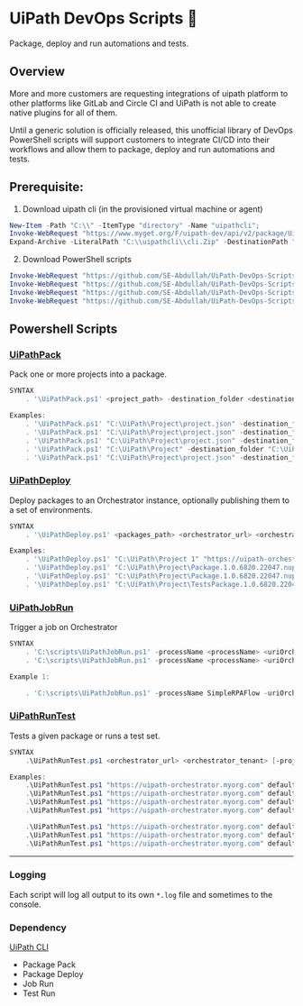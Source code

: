 
# UiPath DevOps Scripts 🤖

Package, deploy and run automations and tests.

## Overview

More and more customers are requesting integrations of uipath platform to other platforms like GitLab and Circle CI and UiPath is not able to create native plugins for all of them.

Until a generic solution is officially released, this unofficial library of DevOps PowerShell scripts will support customers to integrate CI/CD into their workflows and allow them to package, deploy and run automations and tests.

## Prerequisite:
1) Download uipath cli (in the provisioned virtual machine or agent) 
 ```PowerShell
 New-Item -Path "C:\\" -ItemType "directory" -Name "uipathcli";
 Invoke-WebRequest "https://www.myget.org/F/uipath-dev/api/v2/package/UiPath.CLI/1.0.7758.25166" -OutFile "C:\\uipathcli\\cli.zip";
 Expand-Archive -LiteralPath "C:\\uipathcli\\cli.Zip" -DestinationPath "C:\\uipathcli";
```
2) Download PowerShell scripts
```Powershell
Invoke-WebRequest "https://github.com/SE-Abdullah/UiPath-DevOps-Scripts/raw/main/scripts/UiPathPack.ps1"  -OutFile "C:\\scripts\\UiPathPack.ps1";
Invoke-WebRequest "https://github.com/SE-Abdullah/UiPath-DevOps-Scripts/raw/main/scripts/UiPathDeploy.ps1"  -OutFile "C:\\scripts\\UiPathDeploy.ps1";
Invoke-WebRequest "https://github.com/SE-Abdullah/UiPath-DevOps-Scripts/raw/main/scripts/UiPathJobRun.ps1"  -OutFile "C:\\scripts\\UiPathJobRun.ps1";
Invoke-WebRequest "https://github.com/SE-Abdullah/UiPath-DevOps-Scripts/raw/main/scripts/UiPathRunTest.ps1"  -OutFile "C:\\scripts\\UiPathRunTest.ps1";
```
## Powershell Scripts

### [UiPathPack](docs/UiPathPack.md) 
 Pack one or more projects into a package.
```PowerShell
SYNTAX
    . '\UiPathPack.ps1' <project_path> -destination_folder <destination_folder> [-version <version>] [-autoVersion] [-outputType <Process|Library|Tests|Objects>] [-libraryOrchestratorUrl <orchestrator_url> -libraryOrchestratorTenant <orchestrator_tenant>] [-libraryOrchestratorUsername <orchestrator_user> -libraryOrchestratorPassword <orchestrator_pass>] [-libraryOrchestratorUserKey <UserKey> -libraryOrchestratorAccountName <account_name>] [-libraryOrchestratorFolder <folder>] [-language <language>]

Examples:
    . '\UiPathPack.ps1' "C:\UiPath\Project\project.json" -destination_folder "C:\UiPath\Package"
    . '\UiPathPack.ps1' "C:\UiPath\Project\project.json" -destination_folder "C:\UiPath\Package" -version 1.0.6820.22047
    . '\UiPathPack.ps1' "C:\UiPath\Project\project.json" -destination_folder "C:\UiPath\Package" -autoVersion
    . '\UiPathPack.ps1' "C:\UiPath\Project" -destination_folder "C:\UiPath\Package"
    . '\UiPathPack.ps1' "C:\UiPath\Project\project.json" -destination_folder "C:\UiPath\Package" -outputType Tests -l en-US

```

###  [UiPathDeploy](docs/UiPathDeploy.md) 
Deploy packages to an Orchestrator instance, optionally publishing them to a set of environments.
```PowerShell
SYNTAX
    . '\UiPathDeploy.ps1' <packages_path> <orchestrator_url> <orchestrator_tenant> [-orchestrator_user <orchestrator_user> -orchestrator_pass <orchestrator_pass>] [-UserKey <UserKey> -account_name <account_name>] [-folder_organization_unit <folder_organization_unit>] [-environment_list <environment_list>] [-language <language>]

Examples:
    . '\UiPathDeploy.ps1' "C:\UiPath\Project 1" "https://uipath-orchestrator.myorg.com" default -orchestrator_user admin -orchestrator_pass 123456
    . '\UiPathDeploy.ps1' "C:\UiPath\Project\Package.1.0.6820.22047.nupkg" "https://uipath-orchestrator.myorg.com" default -orchestrator_user admin -orchestrator_pass 123456 -folder_organization_unit OurOrganization
    . '\UiPathDeploy.ps1' "C:\UiPath\Project\Package.1.0.6820.22047.nupkg" "https://uipath-orchestrator.myorg.com" default -UserKey a7da29a2c93a717110a82 -account_name myAccount
    . '\UiPathDeploy.ps1' "C:\UiPath\Project\TestsPackage.1.0.6820.22047.nupkg" "https://uipath-orchestrator.myorg.com" default -orchestrator_user admin -orchestrator_pass 123456 -environment_list SAPEnvironment,ExcelAutomationEnvironment -language en-US


```
### [UiPathJobRun](docs/UiPathJobRun.md) 
Trigger a job on Orchestrator
```PowerShell
SYNTAX
    . 'C:\scripts\UiPathJobRun.ps1' -processName <processName> <uriOrch> <tenantlName> [-accountName <accountName> -userKey <userKey>] [-folder_organization_unit <folder_organization_unit>]
    . 'C:\scripts\UiPathJobRun.ps1' -processName <processName> <uriOrch> <tenantlName> [-orchestrator_user <orchestrator_user> -orchestrator_pass <orchestrator_pass>] [-folder_organization_unit <folder_organization_unit>]

Example 1:

    . 'C:\scripts\UiPathJobRun.ps1' -processName SimpleRPAFlow -uriOrch https://cloud.uipath.com -tenantlName AbdullahTenant -accountName accountLogicalName -userKey xxxxxxxxxx -folder_organization_unit folderName
```
### [UiPathRunTest](docs/UiPathRunTest.md) 
Tests a given package or runs a test set.
```PowerShell
SYNTAX
    .\UiPathRunTest.ps1 <orchestrator_url> <orchestrator_tenant> [-project_path <package>] [-testset <testset>] [-orchestrator_user <orchestrator_user> -orchestrator_pass <orchestrator_pass>] [-UserKey <auth_token> -account_name <account_name>] [-environment <environment>] [-folder_organization_unit <folder_organization_unit>] [-language <language>]

Examples:
    .\UiPathRunTest.ps1 "https://uipath-orchestrator.myorg.com" default -orchestrator_user admin -orchestrator_pass 123456 -S "MyRobotTests"
    .\UiPathRunTest.ps1 "https://uipath-orchestrator.myorg.com" default -orchestrator_user admin -orchestrator_pass 123456 -project_path "C:\UiPath\Project\project.json" -environment TestingEnv
    .\UiPathRunTest.ps1 "https://uipath-orchestrator.myorg.com" default -orchestrator_user admin -orchestrator_pass 123456 -project_path "C:\UiPath\Project\project.json" -folder_organization_unit MyFolder
    .\UiPathRunTest.ps1 "https://uipath-orchestrator.myorg.com" default -orchestrator_user admin -orchestrator_pass 123456 -project_path "C:\UiPath\Project\project.json" -folder_organization_unit MyFolder -environment MyEnvironment

    .\UiPathRunTest.ps1 "https://uipath-orchestrator.myorg.com" default -UserKey a7da29a2c93a717110a82 -account_name myAccount -testset "MyRobotTests"
    .\UiPathRunTest.ps1 "https://uipath-orchestrator.myorg.com" default -UserKey a7da29a2c93a717110a82 -account_name myAccount -project_path "C:\UiPath\Project\project.json" -environment TestingEnv -out junit
    .\UiPathRunTest.ps1 "https://uipath-orchestrator.myorg.com" default -UserKey a7da29a2c93a717110a82 -account_name myAccount -project_path "C:\UiPath\Project\project.json" -environment TestingEnv -result_path "C:\results.json" -out uipath -language en-US

```
---

### Logging

Each script will log all output to its own `*.log` file and sometimes to the console.

### Dependency

[UiPath CLI](https://www.myget.org/feed/uipath-dev/package/nuget/UiPath.CLI)

* Package Pack
* Package Deploy
* Job Run
* Test Run